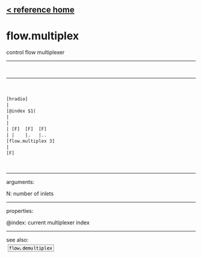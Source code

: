 [< reference home](ceammc_lib.html)
---

# flow.multiplex


control flow multiplexer

---

<br>


---


```


[hradio]
|
[@index $1(
|
|
| [F]  [F]  [F]
| |    |.   |..
[flow.multiplex 3]
|
[F]

            
```

---
arguments:

N: number of inlets<br>

---
properties:

@index: current multiplexer
            index<br>

---
see also:<br>
[![flow.demultiplex](img/object_flow.demultiplex.png)](flow.demultiplex.html)
